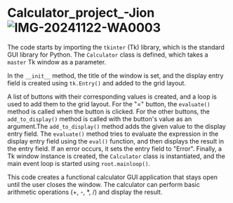 # Calculator_project_-Jion![IMG-20241122-WA0003](https://github.com/user-attachments/assets/05770961-9766-4958-afae-e6ac3e15e6c5)

The code starts by importing the `tkinter` (Tk) library, which is the standard GUI library for Python.
  The `Calculator` class is defined, which takes a `master` Tk window as a parameter.
  
  In the `__init__` method, the title of the window is set, and the display entry field is created using `tk.Entry()` and added to the grid layout.

   A list of buttons with their corresponding values is created, and a loop is used to add them to the grid layout. For the "=" button, the `evaluate()` method is called when the button is clicked. For the other buttons, the `add_to_display()` method is called with the button's value as an argument.The `add_to_display()` method adds the given value to the display entry field.
  The `evaluate()` method tries to evaluate the expression in the display entry field using the `eval()` function, and then displays the result in the entry field. If an error occurs, it sets the entry field to "Error".
  Finally, a Tk window instance is created, the `Calculator` class is instantiated, and the main event loop is started using `root.mainloop()`.

This code creates  a functional calculator GUI application that stays open until the user closes the window. The calculator can perform basic arithmetic operations (+, -, *, /) and display the result.
